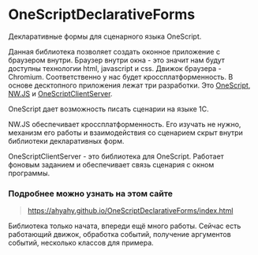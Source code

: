 # OneScriptDeclarativeForms
Декларативные формы для сценарного языка OneScript.

Данная библиотека позволяет создать оконное приложение с браузером внутри. Браузер внутри окна - это значит нам будут доступны технологии html, javascript и css. Движок браузера - Chromium. Соответственно у нас будет кроссплатформенность. В основе десктопного приложения лежат три разработки. Это [OneScript](https://oscript.io/), [NW.JS](https://nwjs.io/) и [OneScriptClientServer](https://github.com/ahyahy/OneScriptClientServer).

OneScript дает возможность писать сценарии на языке 1С.

NW.JS обеспечивает кроссплатформенность. Его изучать не нужно, механизм его работы и взаимодействия со сценарием скрыт внутри библиотеки декларативных форм.

OneScriptClientServer - это библиотека для OneScript. Работает фоновым заданием и обеспечивает связь сценария с окном программы.

### Подробнее можно узнать на этом сайте

> <https://ahyahy.github.io/OneScriptDeclarativeForms/index.html>

Библиотека только начата, впереди ещё много работы. Сейчас есть работающий движок, обработка событий, получение аргументов событий, несколько классов для примера.
